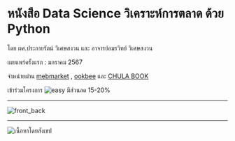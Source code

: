 # หนังสือ Data Science วิเคราะห์การตลาด ด้วย Python
โดย ผศ.ประกายรัตน์ วิเศษสงวน และ อาจารย์อมรวิทย์ วิเศษสงวน

เผยแพร่ครั้งแรก : มกราคม 2567   
   

จำหน่ายผ่าน [mebmarket](https://www.mebmarket.com/ebook-280821-Data-Science-วิเคราะห์การตลาดด้วย-Python) , [ookbee](https://www.ookbee.com/) และ [CHULA BOOK](https://www.chulabook.com/categories?text=ประกายรัตน์) 
   
   
เข้าร่วมโครงการ  ![easy](https://github.com/prakayrat/MarketingAnalyticsWithPython/assets/51775195/dfb2f5db-def2-4026-94d0-d9f9c876793f)    มีส่วนลด 15-20%



---
![front_back](https://github.com/prakayrat/MarketingAnalyticsWithPython/assets/51775195/35c750a7-b39f-4a2b-8454-7aa270173060)


---
![เนื้อหาโดยสังเขป](https://github.com/prakayrat/MarketingAnalyticsWithPython/assets/51775195/9edc663d-6175-45bb-b67c-a208fead0467)
